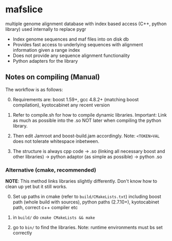 # mafslice
multiple genome alignment database with index based access (C++, python library)
used internally to replace pygr

* Index genome sequences and maf files into on disk db
* Provides fast access to underlying sequences with alignment information given a range index
* Does not provide any sequence alignment functionality
* Python adapters for the library


## Notes on compiling (Manual)

The workflow is as follows:

0. Requirements are: boost 1.59+, gcc 4.8.2+ (matching boost compilation), kyotocabinet any recent version

1. Refer to compile.sh for how to compile dynamic libraries. 
    Important: Link as much as possible into the .so NOT later when compiling the python library.

2. Then edit Jamroot and boost-build.jam accordingly. Note: `<TOKEN>VAL` does not tolerate whitespace inbetween.

3. The structure is always cpp code -> .so (linking all necessary boost and other libraries) -> python adaptor (as simple as possible) -> python .so

### Alternative (cmake, recommended)

**NOTE**: This method links libraries slightly differently. Don't know how to clean up yet but it still works.

0. Set up paths in cmake (refer to `build/CMakeLists.txt`) including boost path (whole build with sources), python paths (2.7.10+), kyotocabinet path, correct c++ compiler etc

1. in `build/` do `cmake CMakeLists && make`

2. go to `bin/` to find the libraries. Note: runtime environments must bs set correctly
